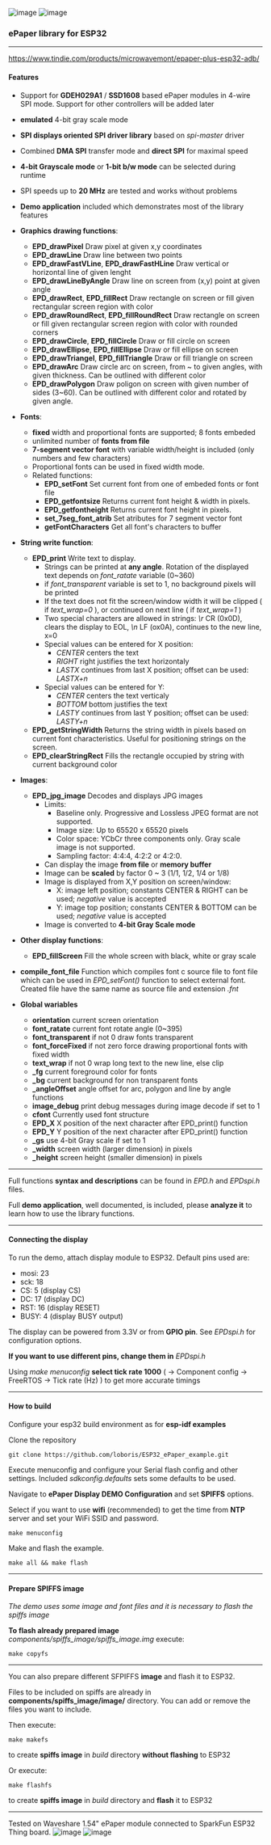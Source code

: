 
![image](https://github.com/LilyGO/TTGO-T5-ePaper1.54/blob/master/Image/T5V1.2.jpg)
![image](https://github.com/LilyGO/TTGO-T5-ePaper1.54/blob/master/Image/T5.jpg)
### ePaper library for ESP32

---



https://www.tindie.com/products/microwavemont/epaper-plus-esp32-adb/


#### Features

* Support for **GDEH029A1** / **SSD1608** based ePaper modules in 4-wire SPI mode. Support for other controllers will be added later
* **emulated** 4-bit gray scale mode
* **SPI displays oriented SPI driver library** based on *spi-master* driver
* Combined **DMA SPI** transfer mode and **direct SPI** for maximal speed
* **4-bit Grayscale mode** or **1-bit b/w mode** can be selected during runtime
* SPI speeds up to **20 MHz** are tested and works without problems
* **Demo application** included which demonstrates most of the library features


* **Graphics drawing functions**:
  * **EPD_drawPixel**  Draw pixel at given x,y coordinates
  * **EPD_drawLine**  Draw line between two points
  * **EPD_drawFastVLine**, **EPD_drawFastHLine**  Draw vertical or horizontal line of given lenght
  * **EPD_drawLineByAngle**  Draw line on screen from (x,y) point at given angle
  * **EPD_drawRect**, **EPD_fillRect**  Draw rectangle on screen or fill given rectangular screen region with color
  * **EPD_drawRoundRect**, **EPD_fillRoundRect**  Draw rectangle on screen or fill given rectangular screen region with color with rounded corners
  * **EPD_drawCircle**, **EPD_fillCircle**  Draw or fill circle on screen
  * **EPD_drawEllipse**, **EPD_fillEllipse**  Draw or fill ellipse on screen
  * **EPD_drawTriangel**, **EPD_fillTriangle**  Draw or fill triangle on screen
  * **EPD_drawArc**  Draw circle arc on screen, from ~ to given angles, with given thickness. Can be outlined with different color
  * **EPD_drawPolygon**  Draw poligon on screen with given number of sides (3~60). Can be outlined with different color and rotated by given angle.
* **Fonts**:
  * **fixed** width and proportional fonts are supported; 8 fonts embeded
  * unlimited number of **fonts from file**
  * **7-segment vector font** with variable width/height is included (only numbers and few characters)
  * Proportional fonts can be used in fixed width mode.
  * Related functions:
    * **EPD_setFont**  Set current font from one of embeded fonts or font file
    * **EPD_getfontsize**  Returns current font height & width in pixels.
    * **EPD_getfontheight**  Returns current font height in pixels.
    * **set_7seg_font_atrib**  Set atributes for 7 segment vector font
    * **getFontCharacters**  Get all font's characters to buffer
* **String write function**:
  * **EPD_print**  Write text to display.
    * Strings can be printed at **any angle**. Rotation of the displayed text depends on *font_ratate* variable (0~360)
    * if *font_transparent* variable is set to 1, no background pixels will be printed
    * If the text does not fit the screen/window width it will be clipped ( if *text_wrap=0* ), or continued on next line ( if *text_wrap=1* )
    * Two special characters are allowed in strings: *\r* CR (0x0D), clears the display to EOL, *\n* LF (ox0A), continues to the new line, x=0
    * Special values can be entered for X position:
      * *CENTER*  centers the text
      * *RIGHT*   right justifies the text horizontaly
      * *LASTX*   continues from last X position; offset can be used: *LASTX+n*
    * Special values can be entered for Y:
      * *CENTER*  centers the text verticaly
      * *BOTTOM*  bottom justifies the text
      * *LASTY*   continues from last Y position; offset can be used: *LASTY+n*
  * **EPD_getStringWidth** Returns the string width in pixels based on current font characteristics. Useful for positioning strings on the screen.
  * **EPD_clearStringRect** Fills the rectangle occupied by string with current background color
* **Images**:
  * **EPD_jpg_image**  Decodes and displays JPG images
    * Limits:
      * Baseline only. Progressive and Lossless JPEG format are not supported.
      * Image size: Up to 65520 x 65520 pixels
      * Color space: YCbCr three components only. Gray scale image is not supported.
      * Sampling factor: 4:4:4, 4:2:2 or 4:2:0.
    * Can display the image **from file** or **memory buffer**
    * Image can be **scaled** by factor 0 ~ 3  (1/1, 1/2, 1/4 or 1/8)
    * Image is displayed from X,Y position on screen/window:
      * X: image left position; constants CENTER & RIGHT can be used; *negative* value is accepted
      * Y: image top position;  constants CENTER & BOTTOM can be used; *negative* value is accepted
    * Image is converted to **4-bit Gray Scale mode**
* **Other display functions**:
  * **EPD_fillScreen**  Fill the whole screen with black, white or gray scale
* **compile_font_file**  Function which compiles font c source file to font file which can be used in *EPD_setFont()* function to select external font. Created file have the same name as source file and extension *.fnt*


* **Global wariables**
  * **orientation**  current screen orientation
  * **font_ratate**  current font rotate angle (0~395)
  * **font_transparent**  if not 0 draw fonts transparent
  * **font_forceFixed**  if not zero force drawing proportional fonts with fixed width
  * **text_wrap**  if not 0 wrap long text to the new line, else clip
  * **_fg**  current foreground color for fonts
  * **_bg**  current background for non transparent fonts
  * **_angleOffset**  angle offset for arc, polygon and line by angle functions
  * **image_debug**  print debug messages during image decode if set to 1
  * **cfont**  Currently used font structure
  * **EPD_X**  X position of the next character after EPD_print() function
  * **EPD_Y**  Y position of the next character after EPD_print() function
  * **_gs**  use 4-bit Gray scale if set to 1
  * **_width** screen width (larger dimension) in pixels
  * **_height** screen height (smaller dimension) in pixels

---

Full functions **syntax and descriptions** can be found in *EPD.h* and *EPDspi.h* files.

Full **demo application**, well documented, is included, please **analyze it** to learn how to use the library functions.

---

#### Connecting the display

To run the demo, attach display module to ESP32. Default pins used are:
* mosi: 23
*  sck: 18
*   CS:  5 (display CS)
*   DC: 17 (display DC)
*  RST: 16 (display RESET)
* BUSY: 4 (display BUSY output)

The display can be powered from 3.3V or from **GPIO pin**. See *EPDspi.h* for configuration options.

**If you want to use different pins, change them in** *EPDspi.h*

Using *make menuconfig* **select tick rate 1000** ( → Component config → FreeRTOS → Tick rate (Hz) ) to get more accurate timings

---

#### How to build

Configure your esp32 build environment as for **esp-idf examples**

Clone the repository

`git clone https://github.com/loboris/ESP32_ePaper_example.git`

Execute menuconfig and configure your Serial flash config and other settings. Included *sdkconfig.defaults* sets some defaults to be used.

Navigate to **ePaper Display DEMO Configuration** and set **SPIFFS** options.

Select if you want to use **wifi** (recommended) to get the time from **NTP** server and set your WiFi SSID and password.

`make menuconfig`

Make and flash the example.

`make all && make flash`

---

#### Prepare **SPIFFS** image

*The demo uses some image and font files and it is necessary to flash the spiffs image*

**To flash already prepared image** *components/spiffs_image/spiffs_image.img* execute:

`make copyfs`

---

You can also prepare different SFPIFFS **image** and flash it to ESP32.

Files to be included on spiffs are already in **components/spiffs_image/image/** directory. You can add or remove the files you want to include.

Then execute:

`make makefs`

to create **spiffs image** in *build* directory **without flashing** to ESP32

Or execute:

`make flashfs`

to create **spiffs image** in *build* directory and **flash** it to ESP32

---

Tested on Waveshare 1.54" ePaper module connected to SparkFun ESP32 Thing board.
![image](https://github.com/LilyGO/TTGO-T5-ePaper1.54/blob/master/Documents/image1.jpg)
![image](https://github.com/LilyGO/TTGO-T5-ePaper1.54/blob/master/Documents/image2.jpg)
